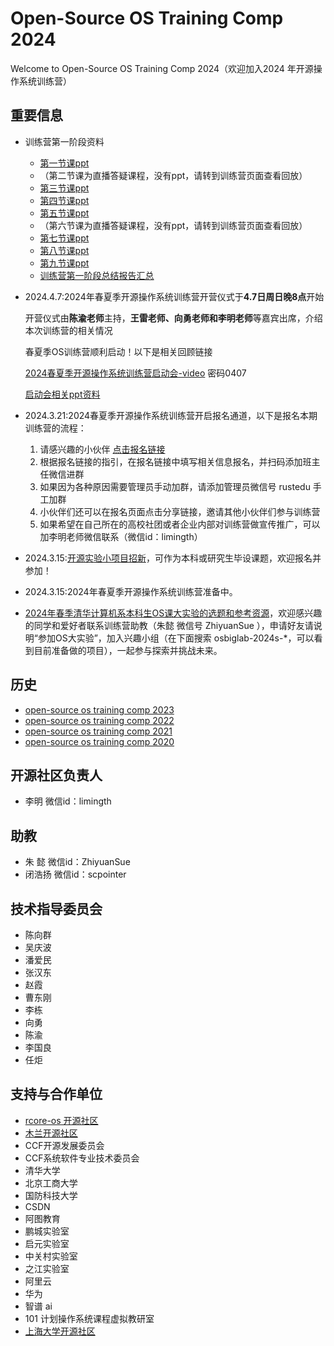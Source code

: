 # Open-Source OS Training Comp 2024

Welcome to Open-Source OS Training Comp 2024（欢迎加入2024 年开源操作系统训练营）

## 重要信息
- 训练营第一阶段资料
  - [第一节课ppt](https://cloud.tsinghua.edu.cn/f/fd23a79ab58f49f6891c/)
  - （第二节课为直播答疑课程，没有ppt，请转到训练营页面查看回放）
  - [第三节课ppt](https://cloud.tsinghua.edu.cn/f/5add317c1272418c999b/)
  - [第四节课ppt](https://cloud.tsinghua.edu.cn/f/e6687f5b381c4d1e960a/)
  - [第五节课ppt](https://cloud.tsinghua.edu.cn/f/ca5066ace89b4a558825/)
  - （第六节课为直播答疑课程，没有ppt，请转到训练营页面查看回放）
  - [第七节课ppt](https://slidev.dawnmagnet.xyz/os2rustalgo1)
  - [第八节课ppt](https://slidev.dawnmagnet.xyz/os2rustalgo2)
  - [第九节课ppt](https://slidev.dawnmagnet.xyz/os2rustalgo3)
  - [训练营第一阶段总结报告汇总](https://rcore-os.cn/blog/archives/)
- 2024.4.7:2024年春夏季开源操作系统训练营开营仪式于**4.7日周日晚8点**开始
  
  开营仪式由**陈渝老师**主持，**王雷老师、向勇老师和李明老师**等嘉宾出席，介绍本次训练营的相关情况
  
  春夏季OS训练营顺利启动！以下是相关回顾链接
  
  [2024春夏季开源操作系统训练营启动会-video](https://meeting.tencent.com/user-center/shared-record-info?id=95ecb9c0-64f2-4934-a671-78474f735af2&from=3&record_type=2) 密码0407
  
  [启动会相关ppt资料](https://cloud.tsinghua.edu.cn/d/a87b5cbcfac04947b17c/)
- 2024.3.21:2024春夏季开源操作系统训练营开启报名通道，以下是报名本期训练营的流程：
  1. 请感兴趣的小伙伴 [点击报名链接](https://opencamp.cn/os2edu/camp/2024spring/register?code=epLZ6ZPBvc37)
  2. 根据报名链接的指引，在报名链接中填写相关信息报名，并扫码添加班主任微信进群
  3. 如果因为各种原因需要管理员手动加群，请添加管理员微信号 rustedu 手工加群
  4. 小伙伴们还可以在报名页面点击分享链接，邀请其他小伙伴们参与训练营
  5. 如果希望在自己所在的高校社团或者企业内部对训练营做宣传推广，可以加李明老师微信联系（微信id：limingth）
- 2024.3.15:[开源实验小项目招新](https://github.com/orgs/rcore-os/discussions/categories/ideas)，可作为本科或研究生毕设课题，欢迎报名并参加！
- 2024.3.15:2024年春夏季开源操作系统训练营准备中。
- [2024年春季清华计算机系本科生OS课大实验的选题和参考资源](https://github.com/LearningOS/os-lectures/blob/master/oslabs/biglab-relatedinfo.md)，欢迎感兴趣的同学和爱好者联系训练营助教（朱懿 微信号 ZhiyuanSue ），申请好友请说明“参加OS大实验”，加入兴趣小组（在下面搜索 osbiglab-2024s-*，可以看到目前准备做的项目），一起参与探索并挑战未来。

## 

## 历史
- [open-source os training comp 2023](https://github.com/LearningOS/rust-based-os-comp2023)
- [open-source os training comp 2022](https://github.com/LearningOS/rust-based-os-comp2023/tree/comp2022)
- [open-source os training comp 2021](https://github.com/rcore-os/rCore/wiki/os-tutorial-summer-of-code-2021)
- [open-source os training comp 2020](https://github.com/rcore-os/rCore/wiki/os-tutorial-summer-of-code-2020)

## 开源社区负责人
- 李明 微信id：limingth

## 助教
- 朱  懿 微信id：ZhiyuanSue
- 闭浩扬 微信id：scpointer

## 技术指导委员会

- 陈向群
- 吴庆波
- 潘爱民
- 张汉东
- 赵霞
- 曹东刚
- 李栋
- 向勇
- 陈渝
- 李国良
- 任炬

## 支持与合作单位

- [rcore-os 开源社区](https://github.com/rcore-os)
- [木兰开源社区](https://portal.mulanos.cn)
- CCF开源发展委员会
- CCF系统软件专业技术委员会
- 清华大学
- 北京工商大学
- 国防科技大学
- CSDN
- 阿图教育
- 鹏城实验室
- 启元实验室
- 中关村实验室
- 之江实验室
- 阿里云
- 华为
- 智谱 ai
- 101 计划操作系统课程虚拟教研室
- [上海大学开源社区](https://github.com/shuosc/)
